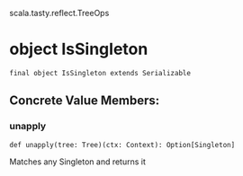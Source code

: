 scala.tasty.reflect.TreeOps
# object IsSingleton

<pre><code class="language-scala" >final object IsSingleton extends Serializable</pre></code>
## Concrete Value Members:
### unapply
<pre><code class="language-scala" >def unapply(tree: Tree)(ctx: Context): Option[Singleton]</pre></code>
Matches any Singleton and returns it

